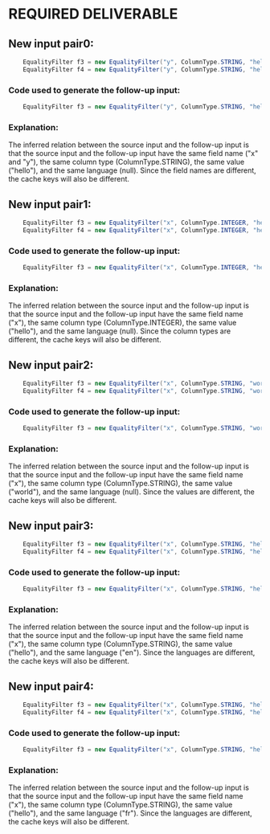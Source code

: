 # REQUIRED DELIVERABLE
## New input pair0:
```java
    EqualityFilter f3 = new EqualityFilter("y", ColumnType.STRING, "hello", null);
    EqualityFilter f4 = new EqualityFilter("y", ColumnType.STRING, "hello", null);
```
### Code used to generate the follow-up input:
```java
    EqualityFilter f3 = new EqualityFilter("y", ColumnType.STRING, "hello", null);
```
### Explanation:
The inferred relation between the source input and the follow-up input is that the source input and the follow-up input have the same field name ("x" and "y"), the same column type (ColumnType.STRING), the same value ("hello"), and the same language (null). Since the field names are different, the cache keys will also be different.

## New input pair1:
```java
    EqualityFilter f3 = new EqualityFilter("x", ColumnType.INTEGER, "hello", null);
    EqualityFilter f4 = new EqualityFilter("x", ColumnType.INTEGER, "hello", null);
```
### Code used to generate the follow-up input:
```java
    EqualityFilter f3 = new EqualityFilter("x", ColumnType.INTEGER, "hello", null);
```
### Explanation:
The inferred relation between the source input and the follow-up input is that the source input and the follow-up input have the same field name ("x"), the same column type (ColumnType.INTEGER), the same value ("hello"), and the same language (null). Since the column types are different, the cache keys will also be different.

## New input pair2:
```java
    EqualityFilter f3 = new EqualityFilter("x", ColumnType.STRING, "world", null);
    EqualityFilter f4 = new EqualityFilter("x", ColumnType.STRING, "world", null);
```
### Code used to generate the follow-up input:
```java
    EqualityFilter f3 = new EqualityFilter("x", ColumnType.STRING, "world", null);
```
### Explanation:
The inferred relation between the source input and the follow-up input is that the source input and the follow-up input have the same field name ("x"), the same column type (ColumnType.STRING), the same value ("world"), and the same language (null). Since the values are different, the cache keys will also be different.

## New input pair3:
```java
    EqualityFilter f3 = new EqualityFilter("x", ColumnType.STRING, "hello", "en");
    EqualityFilter f4 = new EqualityFilter("x", ColumnType.STRING, "hello", "en");
```
### Code used to generate the follow-up input:
```java
    EqualityFilter f3 = new EqualityFilter("x", ColumnType.STRING, "hello", "en");
```
### Explanation:
The inferred relation between the source input and the follow-up input is that the source input and the follow-up input have the same field name ("x"), the same column type (ColumnType.STRING), the same value ("hello"), and the same language ("en"). Since the languages are different, the cache keys will also be different.

## New input pair4:
```java
    EqualityFilter f3 = new EqualityFilter("x", ColumnType.STRING, "hello", "fr");
    EqualityFilter f4 = new EqualityFilter("x", ColumnType.STRING, "hello", "fr");
```
### Code used to generate the follow-up input:
```java
    EqualityFilter f3 = new EqualityFilter("x", ColumnType.STRING, "hello", "fr");
```
### Explanation:
The inferred relation between the source input and the follow-up input is that the source input and the follow-up input have the same field name ("x"), the same column type (ColumnType.STRING), the same value ("hello"), and the same language ("fr"). Since the languages are different, the cache keys will also be different.
